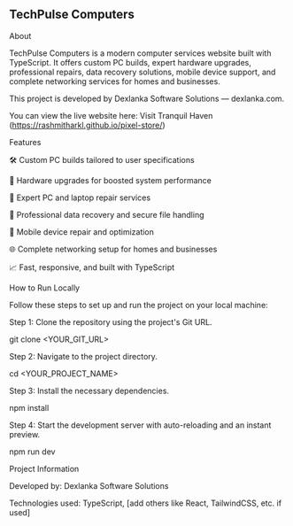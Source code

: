 ## TechPulse Computers

About

TechPulse Computers is a modern computer services website built with TypeScript.
It offers custom PC builds, expert hardware upgrades, professional repairs, data recovery solutions, mobile device support, and complete networking services for homes and businesses.


This project is developed by Dexlanka Software Solutions — dexlanka.com.

You can view the live website here: Visit Tranquil Haven
(https://rashmitharkl.github.io/pixel-store/)

Features

🛠️ Custom PC builds tailored to user specifications

🚀 Hardware upgrades for boosted system performance

🧰 Expert PC and laptop repair services

💾 Professional data recovery and secure file handling

📱 Mobile device repair and optimization

🌐 Complete networking setup for homes and businesses

📈 Fast, responsive, and built with TypeScript


How to Run Locally

Follow these steps to set up and run the project on your local machine:

Step 1: Clone the repository using the project's Git URL.

git clone <YOUR_GIT_URL>

Step 2: Navigate to the project directory.

cd <YOUR_PROJECT_NAME>

Step 3: Install the necessary dependencies.

npm install

Step 4: Start the development server with auto-reloading and an instant preview.

npm run dev


Project Information

Developed by: Dexlanka Software Solutions

Technologies used: TypeScript, [add others like React, TailwindCSS, etc. if used]
